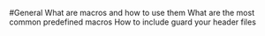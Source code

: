 #General
What are macros and how to use them
What are the most common predefined macros
How to include guard your header files

